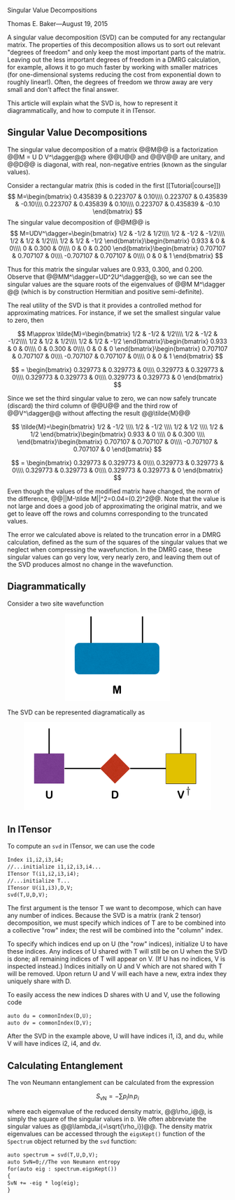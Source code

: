 <span class='article_title'>Singular Value Decompositions</span>

<span class='article_sig'>Thomas E. Baker&mdash;August 19, 2015</span>

A singular value decomposition (SVD) can be computed for any rectangular matrix.  The properties of this decomposition allows us to sort out relevant "degrees of freedom" and only keep the most important parts of the matrix.  Leaving out the less important degrees of freedom in a DMRG calculation, for example, allows it to go much faster by working with smaller matrices (for one-dimensional systems reducing the cost from exponential down to roughly linear!).  Often, the degrees of freedom we throw away are very small and don't affect the final answer.

This article will explain what the SVD is, how to represent it diagrammatically, and how to compute it in ITensor.

## Singular Value Decompositions

The singular value decomposition of a matrix @@M@@ is a factorization @@M = U D V^\dagger@@ where
@@U@@ and @@V@@ are unitary, and @@D@@ is diagonal, with real, non-negative entries (known as the singular values).

Consider a rectangular matrix (this is coded in the first [[Tutorial|course]])
$$
M=\begin{bmatrix}
0.435839 & 0.223707 & 0.10\\\\
0.223707 & 0.435839 & -0.10\\\\
0.223707 & 0.435839 & 0.10\\\\
0.223707 & 0.435839 & -0.10
\end{bmatrix}
$$
The singular value decomposition of @@M@@ is 
$$
M=UDV^\dagger=\begin{bmatrix}
1/2 & -1/2 & 1/2\\\\
1/2 & -1/2 & -1/2\\\\
1/2 & 1/2 & 1/2\\\\
1/2 & 1/2 & -1/2
\end{bmatrix}\begin{bmatrix}
0.933 & 0 & 0\\\\
0 & 0.300 & 0\\\\
0 & 0 & 0.200
\end{bmatrix}\begin{bmatrix}
0.707107 & 0.707107 & 0\\\\
-0.707107 & 0.707107 & 0\\\\
0 & 0 & 1
\end{bmatrix}
$$

Thus for this matrix the singular values are 0.933, 0.300, and 0.200. Observe that @@MM^\dagger=UD^2U^\dagger@@, so we can see the singular values are the square roots of the eigenvalues of @@M M^\dagger @@ (which is by construction Hermitian and positive semi-definite).

The real utility of the SVD is that it provides a controlled method for approximating matrices.
For instance, if we set the smallest singular value to zero, then 

$$
M\approx \tilde{M}=\begin{bmatrix}
1/2 & -1/2 & 1/2\\\\
1/2 & -1/2 & -1/2\\\\
1/2 & 1/2 & 1/2\\\\
1/2 & 1/2 & -1/2
\end{bmatrix}\begin{bmatrix}
0.933 & 0 & 0\\\\
0 & 0.300 & 0\\\\
0 & 0 & 0
\end{bmatrix}\begin{bmatrix}
0.707107 & 0.707107 & 0\\\\
-0.707107 & 0.707107 & 0\\\\
0 & 0 & 1
\end{bmatrix}
$$

$$
= \begin{bmatrix}
0.329773 & 0.329773 & 0\\\\
0.329773 & 0.329773 & 0\\\\
0.329773 & 0.329773 & 0\\\\
0.329773 & 0.329773 & 0
\end{bmatrix}
$$

Since we set the third singular value to zero, we can now safely truncate (discard) the third 
column of @@U@@ and the third row of @@V^\dagger@@ without affecting the result @@\tilde{M}@@

$$
\tilde{M}=\begin{bmatrix}
1/2 & -1/2 \\\\
1/2 & -1/2 \\\\
1/2 & 1/2  \\\\
1/2 & 1/2  
\end{bmatrix}\begin{bmatrix}
0.933 & 0 \\\\
0 & 0.300 \\\\
\end{bmatrix}\begin{bmatrix}
0.707107 & 0.707107 & 0\\\\
-0.707107 & 0.707107 & 0
\end{bmatrix}
$$

$$
= \begin{bmatrix}
0.329773 & 0.329773 & 0\\\\
0.329773 & 0.329773 & 0\\\\
0.329773 & 0.329773 & 0\\\\
0.329773 & 0.329773 & 0
\end{bmatrix}
$$

Even though the values of the modified matrix have changed, the norm of the difference, @@||M-\tilde M||^2=0.04=(0.2)^2@@.  Note that the value is not large and does a good job of approximating the original matrix, and we get to leave off the rows and columns corresponding to the truncated values. 

The error we calculated above is related to the truncation error in a DMRG calculation, defined as the sum of the squares of the singular values that we neglect when compressing the wavefunction. In the DMRG case, these singular values can go very low, very nearly zero, and leaving them out of the SVD produces almost no change in the wavefunction.

## Diagrammatically

Consider a two site wavefunction

<p align="center"><img src="docs/tutorials/SVD/singlet.png" alt="SVD Diagram" style="height: 200px;"/></p>

The SVD can be represented diagramatically as

<p align="center"><img src="docs/tutorials/SVD/SVD.png" alt="SVD Diagram" style="height: 200px;"/></p>

## In ITensor

To compute an `svd` in ITensor, we can use the code

    Index i1,i2,i3,i4;
    //...initialize i1,i2,i3,i4...
    ITensor T(i1,i2,i3,i4);
    //...initialize T...
    ITensor U(i1,i3),D,V;
    svd(T,U,D,V);

The first argument is the tensor T we want to decompose, which can have any number of indices.
Because the SVD is a matrix (rank 2 tensor) decomposition, we must specify which indices of T 
are to be combined into a collective "row" index; the rest will be combined
into the "column" index.

To specify which indices end up on U (the "row" indices), initialize U to have these indices.
Any indices of U shared with T will still be on U when the SVD is done; all remaining indices of T
will appear on V. (If U has no indices, V is inspected instead.) Indices initially
on U and V which are not shared with T will be removed. Upon return U and V will each 
have a new, extra index they uniquely share with D.

To easily access the new indices D shares with U and V, use the following code

    auto du = commonIndex(D,U);
    auto dv = commonIndex(D,V);

After the SVD in the example above, U will have indices i1, i3, and du, while V will
have indices i2, i4, and dv.

## Calculating Entanglement

The von Neumann entanglement can be calculated from the expression

$$
S_\mathrm{vN}=-\sum p_i \ln{p_i}
$$

where each eigenvalue of the reduced density matrix, @@\rho_i@@, is simply the square of the singular values in `D`.  We often abbreviate the singular values as @@\lambda_i(=\sqrt{\rho_i})@@.  The density matrix eigenvalues can be accessed through the `eigsKept()` function 
of the `Spectrum` object returned by the `svd` function:


    auto spectrum = svd(T,U,D,V);
    auto SvN=0;//The von Neumann entropy
    for(auto eig : spectrum.eigsKept())
    {
    SvN += -eig * log(eig);
    } 



